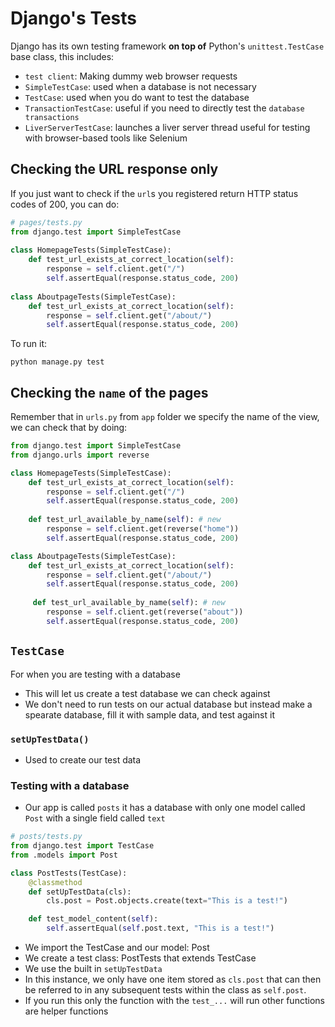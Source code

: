 # Django's Tests
Django has its own testing framework **on top of** Python's `unittest.TestCase` base class, this includes:
- `test client`: Making dummy web browser requests
- `SimpleTestCase`: used when a database is not necessary
- `TestCase`: used when you do want to test the database
- `TransactionTestCase`: useful if you need to directly test the `database transactions`
- `LiverServerTestCase`: launches a liver server thread useful for testing with browser-based tools like Selenium

## Checking the URL response only
If you just want to check if the `url`s you registered return HTTP status codes of 200, you can do:
```python
# pages/tests.py
from django.test import SimpleTestCase
 
class HomepageTests(SimpleTestCase):
    def test_url_exists_at_correct_location(self):
        response = self.client.get("/")
        self.assertEqual(response.status_code, 200)
 
class AboutpageTests(SimpleTestCase):
    def test_url_exists_at_correct_location(self):
        response = self.client.get("/about/")
        self.assertEqual(response.status_code, 200)
```
To run it:

`python manage.py test`

## Checking the `name` of the pages
Remember that in `urls.py` from `app` folder we specify the name of the view, we can check that by doing:

```python
from django.test import SimpleTestCase
from django.urls import reverse

class HomepageTests(SimpleTestCase):
    def test_url_exists_at_correct_location(self):
        response = self.client.get("/")
        self.assertEqual(response.status_code, 200)
    
    def test_url_available_by_name(self): # new
        response = self.client.get(reverse("home"))
        self.assertEqual(response.status_code, 200)

class AboutpageTests(SimpleTestCase):
    def test_url_exists_at_correct_location(self):
        response = self.client.get("/about/")
        self.assertEqual(response.status_code, 200)
        
     def test_url_available_by_name(self): # new
        response = self.client.get(reverse("about"))
        self.assertEqual(response.status_code, 200)

```
## `TestCase`
For when you are testing with a database
- This will let us create a test database we can check against
- We don't need to run tests on our actual database but instead make a spearate database, fill it with sample data, and test against it

### `setUpTestData()`
- Used to create our test data

### Testing with a database
- Our app is called `posts` it has a database with only one model called `Post` with a single field called `text`
```python
# posts/tests.py
from django.test import TestCase
from .models import Post

class PostTests(TestCase):
    @classmethod
    def setUpTestData(cls):
        cls.post = Post.objects.create(text="This is a test!")

    def test_model_content(self):
        self.assertEqual(self.post.text, "This is a test!")
```
- We import the TestCase and our model: Post
- We create a test class: PostTests that extends TestCase
- We use the built in `setUpTestData`
- In this instance, we only have one item stored as `cls.post` that can then be referred to in any subsequent tests within the class as `self.post`. 
- If you run this only the function with the `test_...` will run other functions are helper functions
